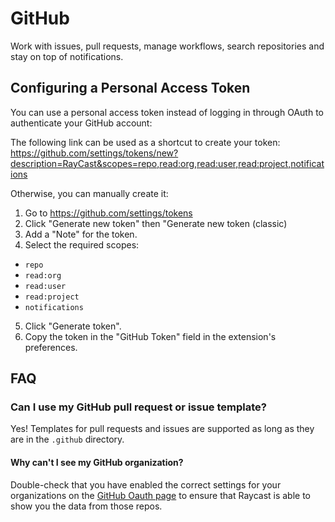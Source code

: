 # GitHub

Work with issues, pull requests, manage workflows, search repositories and stay on top of notifications.

## Configuring a Personal Access Token

You can use a personal access token instead of logging in through OAuth to authenticate your GitHub account:

The following link can be used as a shortcut to create your token:
https://github.com/settings/tokens/new?description=RayCast&scopes=repo,read:org,read:user,read:project,notifications

Otherwise, you can manually create it:
1. Go to https://github.com/settings/tokens
2. Click "Generate new token" then "Generate new token (classic)
3. Add a "Note" for the token.
4. Select the required scopes:

- `repo`
- `read:org`
- `read:user`
- `read:project`
- `notifications`

5. Click "Generate token".
6. Copy the token in the "GitHub Token" field in the extension's preferences.

## FAQ

### Can I use my GitHub pull request or issue template?

Yes! Templates for pull requests and issues are supported as long as they are in the `.github` directory.

#### Why can't I see my GitHub organization?

Double-check that you have enabled the correct settings for your organizations on the [GitHub Oauth page](https://github.com/settings/connections/applications/7235fe8d42157f1f38c0) to ensure that Raycast is able to show you the data from those repos.

